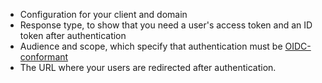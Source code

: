 * Configuration for your client and domain
* Response type, to show that you need a user's access token and an ID token after authentication
* Audience and scope, which specify that authentication must be [OIDC-conformant](/api-auth/tutorials/adoption)
* The URL where your users are redirected after authentication.
